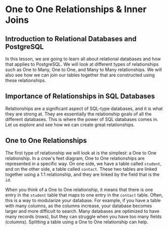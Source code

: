 # One to One Relationships & Inner Joins

## Introduction to Relational Databases and PostgreSQL

In this lesson, we are going to learn all about relational databases and how that applies to PostgreSQL. We will look at different types of relationships such as One to Many, One to One, and Many to Many relationships. We will also see how we can join our tables together that are constructed using these relationships.

## Importance of Relationships in SQL Databases

Relationships are a significant aspect of SQL-type databases, and it is what they are strong at. They are essentially the relationship goals of all the different databases. This is where the power of SQL databases comes in. Let us explore and see how we can create great relationships.

## One to One Relationships

The first type of relationship we will look at is the simplest: a One to One relationship. In a crow's feet diagram, One to One relationships are represented in a specific way. On one side, we have a table called `student`, and on the other side, a table called `contact`. These two tables are linked together using a 1:1 relationship, and they are linked by the field that is the `id`.

When you think of a One to One relationship, it means that there is one entry in the `student` table that maps to one entry in the `contact` table. Often, this is a way to modularize your database. For example, if you have a table with many columns, as the columns increase, your database becomes larger and more difficult to search. Many databases are optimized to have many records (rows), but they can struggle when you have too many fields (columns). Splitting a table using a One to One relationship can help.
